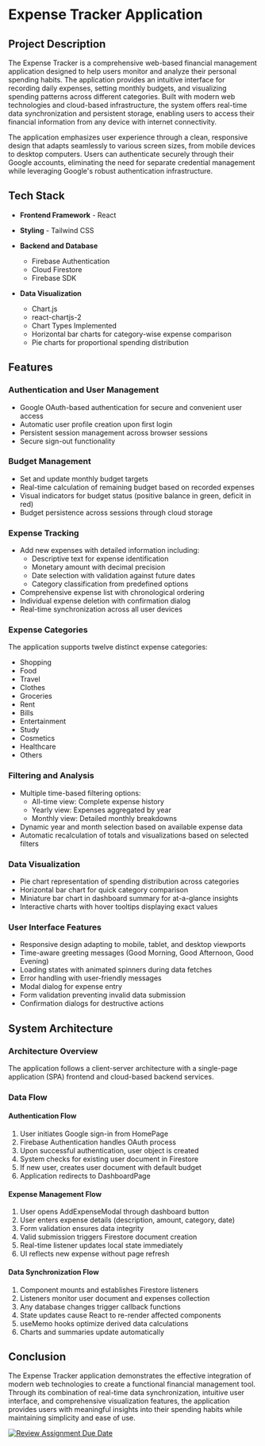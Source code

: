 # Expense Tracker Application

## Project Description

The Expense Tracker is a comprehensive web-based financial management application designed to help users monitor and analyze their personal spending habits. The application provides an intuitive interface for recording daily expenses, setting monthly budgets, and visualizing spending patterns across different categories. Built with modern web technologies and cloud-based infrastructure, the system offers real-time data synchronization and persistent storage, enabling users to access their financial information from any device with internet connectivity.

The application emphasizes user experience through a clean, responsive design that adapts seamlessly to various screen sizes, from mobile devices to desktop computers. Users can authenticate securely through their Google accounts, eliminating the need for separate credential management while leveraging Google's robust authentication infrastructure.

## Tech Stack

- **Frontend Framework** - React

- **Styling** - Tailwind CSS

- **Backend and Database**
    - Firebase Authentication 
    - Cloud Firestore
    - Firebase SDK 

- **Data Visualization**
    - Chart.js
    - react-chartjs-2
    - Chart Types Implemented 
    - Horizontal bar charts for category-wise expense comparison
    - Pie charts for proportional spending distribution

## Features

### Authentication and User Management
- Google OAuth-based authentication for secure and convenient user access
- Automatic user profile creation upon first login
- Persistent session management across browser sessions
- Secure sign-out functionality

### Budget Management
- Set and update monthly budget targets
- Real-time calculation of remaining budget based on recorded expenses
- Visual indicators for budget status (positive balance in green, deficit in red)
- Budget persistence across sessions through cloud storage

### Expense Tracking
- Add new expenses with detailed information including:
  - Descriptive text for expense identification
  - Monetary amount with decimal precision
  - Date selection with validation against future dates
  - Category classification from predefined options
- Comprehensive expense list with chronological ordering
- Individual expense deletion with confirmation dialog
- Real-time synchronization across all user devices

### Expense Categories
The application supports twelve distinct expense categories:
- Shopping
- Food
- Travel
- Clothes
- Groceries
- Rent
- Bills
- Entertainment
- Study
- Cosmetics
- Healthcare
- Others

### Filtering and Analysis
- Multiple time-based filtering options:
  - All-time view: Complete expense history
  - Yearly view: Expenses aggregated by year
  - Monthly view: Detailed monthly breakdowns
- Dynamic year and month selection based on available expense data
- Automatic recalculation of totals and visualizations based on selected filters

### Data Visualization
- Pie chart representation of spending distribution across categories
- Horizontal bar chart for quick category comparison
- Miniature bar chart in dashboard summary for at-a-glance insights
- Interactive charts with hover tooltips displaying exact values

### User Interface Features
- Responsive design adapting to mobile, tablet, and desktop viewports
- Time-aware greeting messages (Good Morning, Good Afternoon, Good Evening)
- Loading states with animated spinners during data fetches
- Error handling with user-friendly messages
- Modal dialog for expense entry
- Form validation preventing invalid data submission
- Confirmation dialogs for destructive actions

## System Architecture

### Architecture Overview
The application follows a client-server architecture with a single-page application (SPA) frontend and cloud-based backend services.

### Data Flow

#### Authentication Flow
1. User initiates Google sign-in from HomePage
2. Firebase Authentication handles OAuth process
3. Upon successful authentication, user object is created
4. System checks for existing user document in Firestore
5. If new user, creates user document with default budget
6. Application redirects to DashboardPage

#### Expense Management Flow
1. User opens AddExpenseModal through dashboard button
2. User enters expense details (description, amount, category, date)
3. Form validation ensures data integrity
4. Valid submission triggers Firestore document creation
5. Real-time listener updates local state immediately
6. UI reflects new expense without page refresh

#### Data Synchronization Flow
1. Component mounts and establishes Firestore listeners
2. Listeners monitor user document and expenses collection
3. Any database changes trigger callback functions
4. State updates cause React to re-render affected components
5. useMemo hooks optimize derived data calculations
6. Charts and summaries update automatically


## Conclusion

The Expense Tracker application demonstrates the effective integration of modern web technologies to create a functional financial management tool. Through its combination of real-time data synchronization, intuitive user interface, and comprehensive visualization features, the application provides users with meaningful insights into their spending habits while maintaining simplicity and ease of use.

[![Review Assignment Due Date](https://classroom.github.com/assets/deadline-readme-button-22041afd0340ce965d47ae6ef1cefeee28c7c493a6346c4f15d667ab976d596c.svg)](https://classroom.github.com/a/vlCa2ep6)
